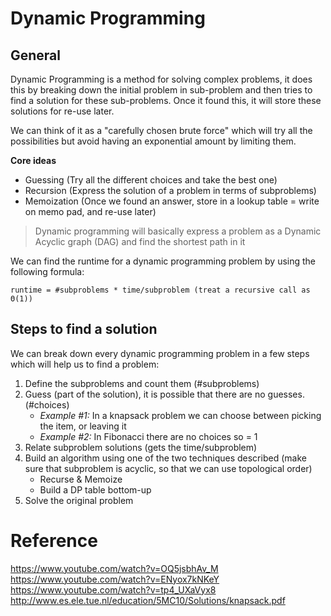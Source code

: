 # Dynamic Programming
## General
Dynamic Programming is a method for solving complex problems, it does this by breaking down the initial problem in sub-problem and then tries to find a solution for these sub-problems. Once it found this, it will store these solutions for re-use later.

We can think of it as a "carefully chosen brute force" which will try all the possibilities but avoid having an exponential amount by limiting them.

**Core ideas**
* Guessing (Try all the different choices and take the best one)
* Recursion (Express the solution of a problem in terms of subproblems)
* Memoization (Once we found an answer, store in a lookup table = write on memo pad, and re-use later)

> Dynamic programming will basically express a problem as a Dynamic Acyclic graph (DAG) and find the shortest path in it

We can find the runtime for a dynamic programming problem by using the following formula:
```
runtime = #subproblems * time/subproblem (treat a recursive call as Θ(1))
```

## Steps to find a solution
We can break down every dynamic programming problem in a few steps which will help us to find a problem:
1. Define the subproblems and count them (#subproblems)
2. Guess (part of the solution), it is possible that there are no guesses. (#choices)
    * *Example #1:* In a knapsack problem we can choose between picking the item, or leaving it
    * *Example #2:* In Fibonacci there are no choices so = 1
3. Relate subproblem solutions (gets the time/subproblem)
4. Build an algorithm using one of the two techniques described (make sure that subproblem is acyclic, so that we can use topological order)
    * Recurse & Memoize
    * Build a DP table bottom-up
5. Solve the original problem

# Reference
https://www.youtube.com/watch?v=OQ5jsbhAv_M
https://www.youtube.com/watch?v=ENyox7kNKeY
https://www.youtube.com/watch?v=tp4_UXaVyx8
http://www.es.ele.tue.nl/education/5MC10/Solutions/knapsack.pdf